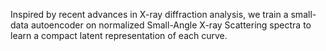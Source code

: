Inspired by recent advances in X-ray diffraction analysis, we train a small-data autoencoder on normalized Small-Angle X-ray Scattering spectra to learn a compact latent representation of each curve.
